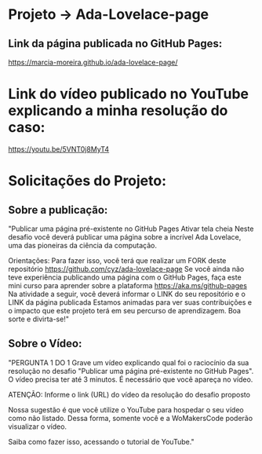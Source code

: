 # Projeto -> Ada-Lovelace-page

## Link da página publicada no GitHub Pages:
https://marcia-moreira.github.io/ada-lovelace-page/

# Link do vídeo publicado no YouTube explicando a minha resolução do caso:
https://youtu.be/5VNT0j8MyT4

# Solicitações do Projeto:
## Sobre a publicação:
"Publicar uma página pré-existente no GitHub Pages
Ativar tela cheia
Neste desafio você deverá publicar uma página sobre a incrível Ada Lovelace, uma das pioneiras da ciência da computação.

Orientações:
Para fazer isso, você terá que realizar um FORK deste repositório https://github.com/cyz/ada-lovelace-page
Se você ainda não teve experiência publicando uma página com o GitHub Pages, faça este mini curso para aprender sobre a plataforma https://aka.ms/github-pages
Na atividade a seguir, você deverá informar o LINK do seu repositório e o LINK da página publicada
Estamos animadas para ver suas contribuições e o impacto que este projeto terá em seu percurso de aprendizagem. Boa sorte e divirta-se!"

## Sobre o Vídeo:
"PERGUNTA 1 DO 1
Grave um vídeo explicando qual foi o raciocínio da sua resolução no desafio "Publicar uma página pré-existente no GitHub Pages". O vídeo precisa ter até 3 minutos. É necessário que você apareça no vídeo. 

ATENÇÃO: Informe o link (URL) do vídeo da resolução do desafio proposto

Nossa sugestão é que você utilize o YouTube para hospedar o seu vídeo como não listado. Dessa forma, somente você e a WoMakersCode poderão visualizar o vídeo.

Saiba como fazer isso, acessando o tutorial de YouTube."

